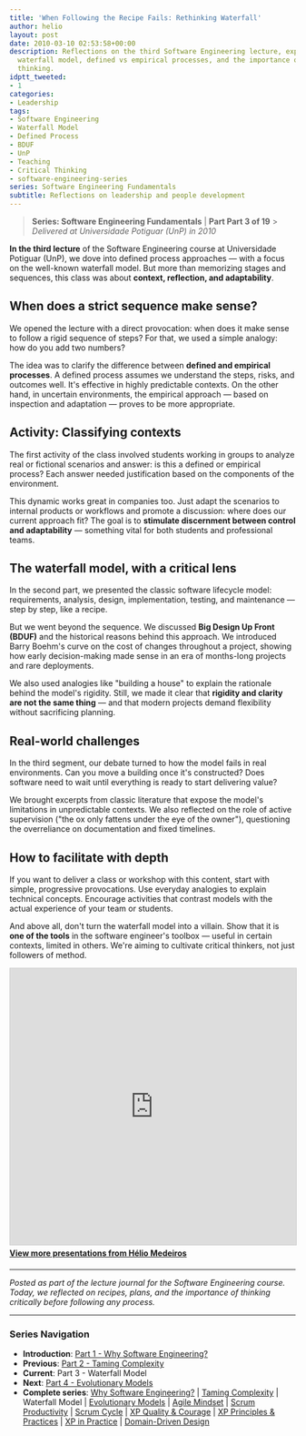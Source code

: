 ```yaml
---
title: 'When Following the Recipe Fails: Rethinking Waterfall'
author: helio
layout: post
date: 2010-03-10 02:53:58+00:00
description: Reflections on the third Software Engineering lecture, exploring the
  waterfall model, defined vs empirical processes, and the importance of critical
  thinking.
idptt_tweeted:
- 1
categories:
- Leadership
tags:
- Software Engineering
- Waterfall Model
- Defined Process
- BDUF
- UnP
- Teaching
- Critical Thinking
- software-engineering-series
series: Software Engineering Fundamentals
subtitle: Reflections on leadership and people development
---
```


> **Series: Software Engineering Fundamentals** | **Part Part 3 of 19** > _Delivered at Universidade Potiguar (UnP) in 2010_

**In the third lecture** of the Software Engineering course at Universidade Potiguar (UnP), we dove into defined process approaches — with a focus on the well-known waterfall model. But more than memorizing stages and sequences, this class was about **context, reflection, and adaptability**.

## When does a strict sequence make sense?

We opened the lecture with a direct provocation: when does it make sense to follow a rigid sequence of steps? For that, we used a simple analogy: how do you add two numbers?

The idea was to clarify the difference between **defined and empirical processes**. A defined process assumes we understand the steps, risks, and outcomes well. It's effective in highly predictable contexts. On the other hand, in uncertain environments, the empirical approach — based on inspection and adaptation — proves to be more appropriate.

## Activity: Classifying contexts

The first activity of the class involved students working in groups to analyze real or fictional scenarios and answer: is this a defined or empirical process? Each answer needed justification based on the components of the environment.

This dynamic works great in companies too. Just adapt the scenarios to internal products or workflows and promote a discussion: where does our current approach fit? The goal is to **stimulate discernment between control and adaptability** — something vital for both students and professional teams.

## The waterfall model, with a critical lens

In the second part, we presented the classic software lifecycle model: requirements, analysis, design, implementation, testing, and maintenance — step by step, like a recipe.

But we went beyond the sequence. We discussed **Big Design Up Front (BDUF)** and the historical reasons behind this approach. We introduced Barry Boehm's curve on the cost of changes throughout a project, showing how early decision-making made sense in an era of months-long projects and rare deployments.

We also used analogies like "building a house" to explain the rationale behind the model's rigidity. Still, we made it clear that **rigidity and clarity are not the same thing** — and that modern projects demand flexibility without sacrificing planning.

## Real-world challenges

In the third segment, our debate turned to how the model fails in real environments. Can you move a building once it's constructed? Does software need to wait until everything is ready to start delivering value?

We brought excerpts from classic literature that expose the model's limitations in unpredictable contexts. We also reflected on the role of active supervision ("the ox only fattens under the eye of the owner"), questioning the overreliance on documentation and fixed timelines.

## How to facilitate with depth

If you want to deliver a class or workshop with this content, start with simple, progressive provocations. Use everyday analogies to explain technical concepts. Encourage activities that contrast models with the actual experience of your team or students.

And above all, don't turn the waterfall model into a villain. Show that it is **one of the tools** in the software engineer's toolbox — useful in certain contexts, limited in others. We're aiming to cultivate critical thinkers, not just followers of method.

<div style="margin-bottom: 20px;">
<iframe src="https://www.slideshare.net/slideshow/embed_code/key/f2A3v2D2TvYfwj" width="597" height="486" frameborder="0" marginwidth="0" marginheight="0" scrolling="no" style="border:1px solid #CCC; border-width:1px; margin-bottom:5px; max-width: 100%;" allowfullscreen></iframe>
<div style="margin-bottom:5px">
    <strong><a href="//www.slideshare.net/heliomedeiros" target="_blank">View more presentations from Hélio Medeiros</a></strong>
</div>
</div>

---

_Posted as part of the lecture journal for the Software Engineering course. Today, we reflected on recipes, plans, and the importance of thinking critically before following any process._

---

### **Series Navigation**

- **Introduction**: [Part 1 - Why Software Engineering?](../2010-02-24-software-engineering-purpose/)
- **Previous**: [Part 2 - Taming Complexity](../2010-03-02-complexity-process/)
- **Current**: Part 3 - Waterfall Model
- **Next**: [Part 4 - Evolutionary Models](../2010-03-18-evolutionary-models/)
- **Complete series**: [Why Software Engineering?](../2010-02-24-software-engineering-purpose/) | [Taming Complexity](../2010-03-02-complexity-process/) | Waterfall Model | [Evolutionary Models](../2010-03-18-evolutionary-models/) | [Agile Mindset](../2010-03-26-agile-mindset/) | [Scrum Productivity](../2010-04-03-scrum-productivity/) | [Scrum Cycle](../2010-04-11-scrum-cycle/) | [XP Quality & Courage](../2010-04-19-xp-quality-courage/) | [XP Principles & Practices](../2010-05-01-xp-principles-practices/) | [XP in Practice](../2010-05-08-applying-xp-strategies/) | [Domain-Driven Design](../2010-05-15-domain-driven-design/)
